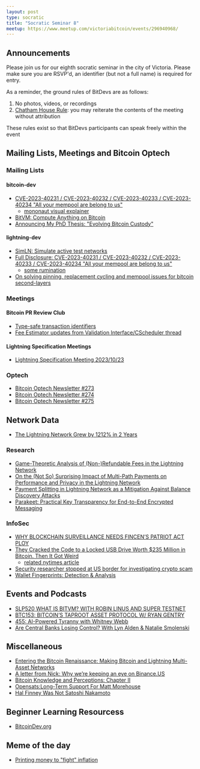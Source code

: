 ```yaml
---
layout: post
type: socratic
title: "Socratic Seminar 8"
meetup: https://www.meetup.com/victoriabitcoin/events/296940968/
---
```

## Announcements
Please join us for our eighth socratic seminar in the city of Victoria. Please make sure you are RSVP'd, an identifier (but not a full name) is required for entry.

As a reminder, the ground rules of BitDevs are as follows:
1. No photos, videos, or recordings
2. [Chatham House Rule](https://en.wikipedia.org/wiki/Chatham_House_Rule): you may reiterate the contents of the meeting without attribution

These rules exist so that BitDevs participants can speak freely within the event
## Mailing Lists, Meetings and Bitcoin Optech

### Mailing Lists
#### bitcoin-dev
- [CVE-2023-40231 / CVE-2023-40232 / CVE-2023-40233 / CVE-2023-40234 "All your mempool are belong to us"](https://lists.linuxfoundation.org/pipermail/bitcoin-dev/2023-October/021999.html)
    - [mononaut visual explainer](https://twitter.com/mononautical/status/1715736832950825224)
- [BitVM: Compute Anything on Bitcoin](https://lists.linuxfoundation.org/pipermail/bitcoin-dev/2023-October/021984.html)
- [Announcing My PhD Thesis: "Evolving Bitcoin Custody"](https://lists.linuxfoundation.org/pipermail/bitcoin-dev/2023-October/022030.html)

#### lightning-dev
- [SimLN: Simulate active test networks](https://lists.linuxfoundation.org/pipermail/lightning-dev/2023-October/004120.html)
- [Full Disclosure: CVE-2023-40231 / CVE-2023-40232 / CVE-2023-40233 / CVE-2023-40234 "All your mempool are belong to us"](https://lists.linuxfoundation.org/pipermail/lightning-dev/2023-October/004122.html)
    - [some rumination](https://lists.linuxfoundation.org/pipermail/lightning-dev/2023-November/004183.html)
- [On solving pinning, replacement cycling and mempool issues for bitcoin second-layers](https://lists.linuxfoundation.org/pipermail/lightning-dev/2023-October/004158.html)

### Meetings

#### Bitcoin PR Review Club
- [Type-safe transaction identifiers](https://bitcoincore.reviews/28107)
- [Fee Estimator updates from Validation Interface/CScheduler thread](https://bitcoincore.reviews/28368)

#### Lightning Specification Meetings
- [Lightning Specification Meeting 2023/10/23](https://github.com/lightning/bolts/issues/1115)


### Optech
- [Bitcoin Optech Newsletter #273](https://bitcoinops.org/en/newsletters/2023/10/18/)
- [Bitcoin Optech Newsletter #274](https://bitcoinops.org/en/newsletters/2023/10/25/)
- [Bitcoin Optech Newsletter #275](https://bitcoinops.org/en/newsletters/2023/11/01/)

## Network Data
- [The Lightning Network Grew by 1212% in 2 Years](https://blog.river.com/the-lightning-network-in-2023/)

### Research
- [Game-Theoretic Analysis of (Non-)Refundable Fees in the Lightning Network](https://arxiv.org/abs/2310.04058)
- [On the (Not So) Surprising Impact of Multi-Path Payments on Performance and Privacy in the Lightning Network](https://eprint.iacr.org/2023/1624)
- [Payment Splitting in Lightning Network as a Mitigation Against Balance Discovery Attacks](https://eprint.iacr.org/2023/1360)
- [Parakeet: Practical Key Transparency for End-to-End Encrypted Messaging](https://eprint.iacr.org/2023/081)

### InfoSec
- [WHY BLOCKCHAIN SURVEILLANCE NEEDS FINCEN’S PATRIOT ACT PLOY](https://bitcoinmagazine.com/technical/why-blockchain-surveillance-needs-fincens-patriot-act-ploy)
- [They Cracked the Code to a Locked USB Drive Worth $235 Million in Bitcoin. Then It Got Weird](https://www.wired.com/story/unciphered-ironkey-password-cracking-bitcoin/)
    - [related nytimes article](https://www.nytimes.com/2021/01/12/technology/bitcoin-passwords-wallets-fortunes.html)
- [Security researcher stopped at US border for investigating crypto scam](https://www.bleepingcomputer.com/news/security/security-researcher-stopped-at-us-border-for-investigating-crypto-scam/)
- [Wallet Fingerprints: Detection & Analysis](https://ishaana.com/blog/wallet_fingerprinting/)

## Events and Podcasts
- [SLP520 WHAT IS BITVM? WITH ROBIN LINUS AND SUPER TESTNET](https://stephanlivera.com/episode/520/)
- [BTC153: BITCOIN’S TAPROOT ASSET PROTOCOL W/ RYAN GENTRY](https://www.theinvestorspodcast.com/bitcoin-fundamentals/bitcoins-taproot-asset-protocol-ryan-gentry/)
- [455: AI-Powered Tyranny with Whitney Webb](https://tftc.io/ai-powered-tyranny-whitney-webb/)
- [Are Central Banks Losing Control? With Lyn Alden & Natalie Smolenski](https://www.whatbitcoindid.com/podcast/are-central-banks-losing-control)

## Miscellaneous
- [Entering the Bitcoin Renaissance: Making Bitcoin and Lightning Multi-Asset Networks](https://lightninglabs.substack.com/p/entering-the-bitcoin-renaissance)
- [A letter from Nick: Why we’re keeping an eye on Binance.US](https://blog.keys.casa/why-were-keeping-an-eye-on-binance-us/)
- [Bitcoin Knowledge and Perceptions: Chapter II](https://block.xyz/inside/report-bitcoin-survey-2023)
- [Opensats:Long-Term Support For Matt Morehouse](https://opensats.org/blog/matt-morehouse-lightning-security-lts-grant)
- [Hal Finney Was Not Satoshi Nakamoto](https://blog.lopp.net/hal-finney-was-not-satoshi-nakamoto/)

## Beginner Learning Resourcess
- [BitcoinDev.org](https://bitcoindev.org)

## Meme of the day
- [Printing money to "fight" inflation](https://x.com/RD_btc/status/1720108167579799739)